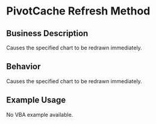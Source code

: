 # PivotCache Refresh Method

## Business Description
Causes the specified chart to be redrawn immediately.

## Behavior
Causes the specified chart to be redrawn immediately.

## Example Usage
No VBA example available.